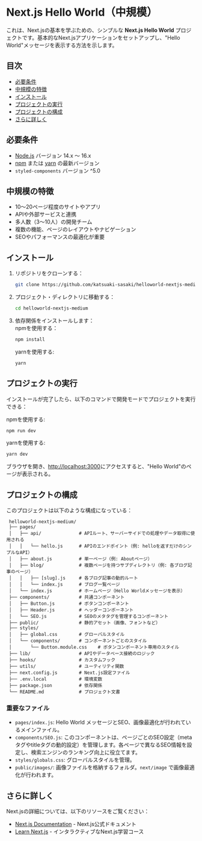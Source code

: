 # Next.js Hello World（中規模）

これは、Next.jsの基本を学ぶための、シンプルな **Next.js Hello World** プロジェクトです。基本的なNext.jsアプリケーションをセットアップし、"Hello World"メッセージを表示する方法を示します。

## 目次
  - [必要条件](#必要条件)
  - [中規模の特徴](#中規模の特徴)
  - [インストール](#インストール)
  - [プロジェクトの実行](#プロジェクトの実行)
  - [プロジェクトの構成](#プロジェクトの構成)
  - [さらに詳しく](#さらに詳しく)

## 必要条件
  - [Node.js](https://nodejs.org/) バージョン 14.x 〜 16.x
  - [npm](https://www.npmjs.com/) または [yarn](https://yarnpkg.com/) の最新バージョン
  - `styled-components` バージョン ^5.0

## 中規模の特徴
  - 10〜20ページ程度のサイトやアプリ
  - APIや外部サービスと連携
  - 多人数（3〜10人）の開発チーム
  - 複数の機能、ページのレイアウトやナビゲーション
  - SEOやパフォーマンスの最適化が重要

## インストール
1. リポジトリをクローンする：
   ```bash
   git clone https://github.com/katsuaki-sasaki/helloworld-nextjs-medium.git
   ```
2. プロジェクト・ディレクトリに移動する：
   ```bash
   cd helloworld-nextjs-medium
   ```
3. 依存関係をインストールします：  
   npmを使用する：
   ```bash
   npm install
   ```
   yarnを使用する:
   ```bash
   yarn
   ```

## プロジェクトの実行
  インストールが完了したら、以下のコマンドで開発モードでプロジェクトを実行できる：

   npmを使用する:
   ```bash
   npm run dev
   ```
  yarnを使用する:
   ```bash
   yarn dev
   ```
   ブラウザを開き、[http://localhost:3000](http://localhost:3000)にアクセスすると、"Hello World"のページが表示される。

## プロジェクトの構成
  このプロジェクトは以下のような構成になっている：
   ```          
    helloworld-nextjs-medium/
    ├── pages/
    │   ├── api/              # APIルート、サーバーサイドでの処理やデータ取得に使用される
    │   │   └── hello.js      # APIのエンドポイント（例: helloを返すだけのシンプルなAPI）
    │   ├── about.js          # 単一ページ（例: Aboutページ）
    │   ├── blog/             # 複数ページを持つサブディレクトリ（例: 各ブログ記事のページ）
    │   │   ├── [slug].js     # 各ブログ記事の動的ルート
    │   │   └── index.js      # ブログ一覧ページ
    │   └── index.js          # ホームページ（Hello Worldメッセージを表示）
    ├── components/           # 共通コンポーネント
    │   ├── Button.js         # ボタンコンポーネント
    │   ├── Header.js         # ヘッダーコンポーネント
    │   └── SEO.js            # SEOのメタタグを管理するコンポーネント
    ├── public/               # 静的アセット（画像、フォントなど）
    ├── styles/
    │   ├── global.css        # グローバルスタイル
    │   └── components/       # コンポーネントごとのスタイル
    │       └── Button.module.css    # ボタンコンポーネント専用のスタイル
    ├── lib/                  # APIやデータベース接続のロジック
    ├── hooks/                # カスタムフック
    ├── utils/                # ユーティリティ関数
    ├── next.config.js        # Next.js設定ファイル
    ├── .env.local            # 環境変数
    ├── package.json          # 依存関係
    └── README.md             # プロジェクト文書
   ```

### 重要なファイル
  - `pages/index.js`: Hello World メッセージとSEO、画像最適化が行われているメインファイル。
  - `components/SEO.js`: このコンポーネントは、ページごとのSEO設定（metaタグやtitleタグの動的設定）を管理します。各ページで異なるSEO情報を設定し、検索エンジンのランキング向上に役立てます。
  - `styles/globals.css`: グローバルスタイルを管理。
  - `public/images/`: 画像ファイルを格納するフォルダ。`next/image` で画像最適化が行われます。


## さらに詳しく
  Next.jsの詳細については、以下のリソースをご覧ください：
  - [Next.js Documentation](https://nextjs.org/docs) - Next.js公式ドキュメント
  - [Learn Next.js](https://nextjs.org/learn) - インタラクティブなNext.js学習コース
